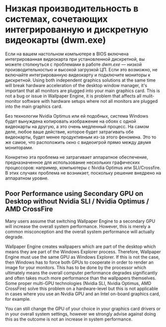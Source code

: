 # Низкая производительность в системах, сочетающих интегрированную и дискретную видеокарты (dwm.exe)

Если на вашем настольном компьютере в BIOS включена интегрированная видеокарта при установленной дискретной, вы можете столкнуться с проблемами в работе *dwm.exe* — низкой производительностью и высокой загрузкой ЦП. Если это возможно, не включайте интегрированную видеокарту и подключите мониторы к дискретной. Using both independent graphics solutions at the same time will break hardware acceleration of the desktop window manager, it's important that all monitors are plugged into your main graphics card. This is not a bug or issue in Wallpaper Engine, it is problem that affects all mulit-monitor software with hardware setups where not all monitors are plugged into the main graphics card.

Без технологии Nvidia Optimus или ей подобных, система Windows будет вынуждена копировать изображение на обоях с одной видеокарты на другую, а это очень медленный процесс. На самом деле, любое ваше действие, которое будет затрагивать обе видеокарты, будет менее продуктивным из-за этого феномена. Это то же самое, что расположить окно с видеоигрой прямо между двумя мониторами.

Конкретно эта проблема не затрагивает аппаратное обеспечение, предназначенное для использование нескольких графических процессоров: например, компьютеры с Nvidia Optimus или SLI/Crossfire. В этих случаях проблема не возникает, поскольку решение внедрено на аппаратном уровне.

## Poor Performance using Secondary GPU on Desktop without Nvidia SLI / Nvidia Optimus / AMD CrossFire

Many users assume that switching Wallpaper Engine to a secondary GPU will increase the overall system performance. However, this is merely a common misconception and the overall system performance will actually degrade.

Wallpaper Engine creates wallpapers which are part of the desktop which means they are part of the Windows Explorer process. Therefore, Wallpaper Engine must use the same GPU as Windows Explorer. If this is not the case, then Windows has to force both GPUs to cooperate in order to render an image for your monitors. This has to be done by the processor which ultimately means the overall computer performance degrades significantly and often takes much more performance than the wallpapers themselves. Some proper multi-GPU technologies (Nvidia SLI, Nvidia Optimus, AMD CrossFire) solve this problem on a hardware-level but this is not applicable in cases where you use an Nvidia GPU and an Intel on-board graphics card, for example.

You can still change the GPU of your choice in your graphics card drivers or in your overall system settings, however we strongly advise against doing this as the outcome is not an increase in system performance.